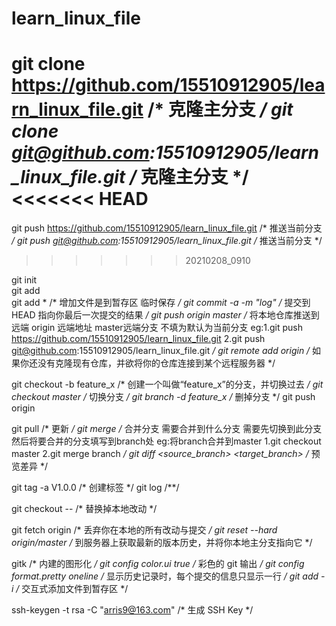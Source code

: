 # learn_linux_file
git clone https://github.com/15510912905/learn_linux_file.git     /* 克隆主分支 */
git clone git@github.com:15510912905/learn_linux_file.git         /* 克隆主分支 */
<<<<<<< HEAD
=======

git push https://github.com/15510912905/learn_linux_file.git      /* 推送当前分支 */
git push git@github.com:15510912905/learn_linux_file.git          /* 推送当前分支 */
>>>>>>> 20210208_0910
																  
git init                                                          
git add <filename>                                                
git add *                                                         /* 增加文件是到暂存区 临时保存 */
git commit -a -m "log"                                            /* 提交到HEAD 指向你最后一次提交的结果 */
git push origin master                                            /* 将本地仓库推送到远端 origin 远端地址 master远端分支 不填为默认为当前分支 eg:1.git push https://github.com/15510912905/learn_linux_file.git 2.git push git@github.com:15510912905/learn_linux_file.git */
git remote add origin <server>                                    /* 如果你还没有克隆现有仓库，并欲将你的仓库连接到某个远程服务器 */
												                  
git checkout -b feature_x                                         /* 创建一个叫做“feature_x”的分支，并切换过去 */
git checkout master                                               /* 切换分支 */
git branch -d feature_x                                           /* 删掉分支 */
git push origin <branch>                                          
												                  
git pull                                                          /* 更新 */
git merge <branch>                                                /* 合并分支 需要合并到什么分支 需要先切换到此分支 然后将要合并的分支填写到branch处 eg:将branch合并到master 1.git checkout master 2.git merge branch */
git diff <source_branch> <target_branch>                          /* 预览差异 */
												                  
git tag -a V1.0.0                                                 /* 创建标签 */
git log                                                           /**/
												                  
git checkout -- <filename>                                        /* 替换掉本地改动 */
												                  
git fetch origin                                                  /* 丢弃你在本地的所有改动与提交 */
git reset --hard origin/master                                    /* 到服务器上获取最新的版本历史，并将你本地主分支指向它 */
												                  
gitk                                                              /* 内建的图形化 */
git config color.ui true                                          /* 彩色的 git 输出 */
git config format.pretty oneline                                  /* 显示历史记录时，每个提交的信息只显示一行 */
git add -i                                                        /* 交互式添加文件到暂存区 */
												                  
ssh-keygen -t rsa -C "arris9@163.com"                             /* 生成 SSH Key */

